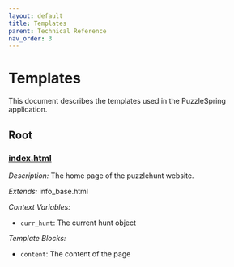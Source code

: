 ```yaml
---
layout: default
title: Templates
parent: Technical Reference
nav_order: 3
---
```


# Templates

This document describes the templates used in the PuzzleSpring application.

## Root

### <u>index.html</u>

_Description:_ The home page of the puzzlehunt website.


_Extends:_ info_base.html


_Context Variables:_

- `curr_hunt`: The current hunt object


_Template Blocks:_

- `content`: The content of the page



